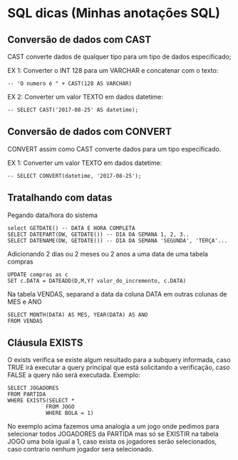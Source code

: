 # SQL dicas (Minhas anotações SQL)

## Conversão de dados com CAST
CAST converte dados de qualquer tipo para um tipo de dados especificado;

EX 1: Converter o INT 128 para um VARCHAR e concatenar com o texto:

    -- 'O numero é " + CAST(128 AS VARCHAR)

EX 2: Converter um valor TEXTO em dados datetime:

    -- SELECT CAST('2017-08-25' AS datetime);
    
## Conversão de dados com CONVERT
CONVERT assim como CAST converte dados para um tipo especificado.

EX 1: Converter um valor TEXTO em dados datetime:

    -- SELECT CONVERT(datetime, '2017-08-25');
    
## Tratalhando com datas
Pegando data/hora do sistema

    select GETDATE() -- DATA E HORA COMPLETA
    SELECT DATEPART(DW, GETDATE()) -- DIA DA SEMANA 1, 2, 3..
    SELECT DATENAME(DW, GETDATE()) -- DIA DA SEMANA 'SEGUNDA', 'TERÇA'...
    
Adicionando 2 dias ou 2 meses ou 2 anos a uma data de uma tabela compras

    UPDATE compras as c
    SET c.DATA = DATEADD(D,M,Y? valor_do_incremento, c.DATA) 
    
Na tabela VENDAS, separand a data da coluna DATA em outras colunas de MES e ANO

    SELECT MONTH(DATA) AS MES, YEAR(DATA) AS ANO
    FROM VENDAS


## Cláusula EXISTS
O exists verifica se existe algum resultado para a subquery informada, caso TRUE irá executar a query principal que está solicitando a verificação, caso FALSE a query não será executada. Exemplo:

    SELECT JOGADORES
    FROM PARTIDA
    WHERE EXISTS(SELECT *
                FROM JOGO
                WHERE BOLA = 1)
                
No exemplo acima fazemos uma analogia a um jogo onde pedimos para selecionar todos JOGADORES da PARTIDA mas só se EXISTIR na tabela JOGO uma bola igual a 1, caso exista os jogadores serão selecionados, caso contrario nenhum jogador sera selecionado.
